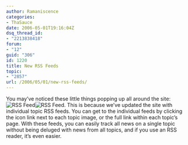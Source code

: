 ```yaml
---
author: Ramaniscence
categories:
- ThaSauce
date: 2006-05-01T19:16:04Z
dsq_thread_id:
- "2213838418"
forum:
- "12"
guid: "306"
id: 1220
title: New RSS Feeds
topic:
- "2857"
url: /2006/05/01/new-rss-feeds/
---
```


You may&#8217;ve noticed these little things popping up all around the site:  <img alt="RSS Feed" src="images/10x10.png" border="0" /><img alt="RSS Feed" src="images/10x30.png" border="0" />. This is because we&#8217;ve updated the site with individual topic RSS feeds. You can get to the individual feeds by clicking the icon link next to each topic image, or the full link within each topic&#8217;s page. With these feeds, you can easily track all news on a single topic without being deluged with news from all topics, and if you use an RSS reader, it&#8217;s even easier.